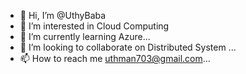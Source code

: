 - 👋 Hi, I’m @UthyBaba
- 👀 I’m interested in Cloud Computing 
- 🌱 I’m currently learning Azure...
- 💞️ I’m looking to collaborate on Distributed System ...
- 📫 How to reach me uthman703@gmail.com...

<!---
UthyBaba/UthyBaba is a ✨ special ✨ repository because its `README.md` (this file) appears on your GitHub profile.
You can click the Preview link to take a look at your changes.
--->
